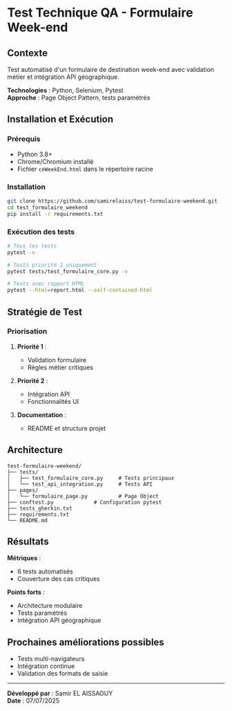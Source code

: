# Test Technique QA - Formulaire Week-end

## Contexte
Test automatisé d'un formulaire de destination week-end avec validation métier et intégration API géographique.

**Technologies** : Python, Selenium, Pytest  
**Approche** : Page Object Pattern, tests paramétrés  

## Installation et Exécution

### Prérequis
- Python 3.8+
- Chrome/Chromium installé
- Fichier `ceWeekEnd.html` dans le répertoire racine

### Installation
```bash
git clone https://github.com/samirelaiss/test-formulaire-weekend.git
cd test_formulaire_weekend
pip install -r requirements.txt
```

### Exécution des tests
```bash
# Tous les tests
pytest -v

# Tests priorité 1 uniquement  
pytest tests/test_formulaire_core.py -v

# Tests avec rapport HTML
pytest --html=report.html --self-contained-html
```

## Stratégie de Test

### Priorisation 
1. **Priorité 1** :  
   - Validation formulaire  
   - Règles métier critiques  

2. **Priorité 2** :  
   - Intégration API  
   - Fonctionnalités UI  

3. **Documentation** :  
   - README et structure projet  

## Architecture

```
test-formulaire-weekend/
├── tests/                   
│   ├── test_formulaire_core.py     # Tests principaux
│   └── test_api_integration.py     # Tests API
├── pages/                   
│   └── formulaire_page.py          # Page Object
├── conftest.py             # Configuration pytest
├── tests_gherkin.txt
├── requirements.txt        
└── README.md              
```

## Résultats

**Métriques** :
- 6 tests automatisés  
- Couverture des cas critiques  

**Points forts** :
- Architecture modulaire  
- Tests paramétrés  
- Intégration API géographique  

## Prochaines améliorations possibles
- Tests multi-navigateurs  
- Intégration continue  
- Validation des formats de saisie  

---
**Développé par** : Samir EL AISSAOUY  
**Date** : 07/07/2025  
```
